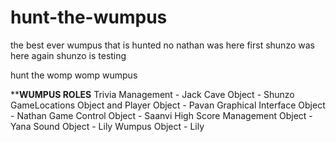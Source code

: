 # hunt-the-wumpus
the best ever wumpus that is hunted
no
nathan was here first
shunzo was here again
shunzo is testing <br>

hunt the womp womp wumpus

******************WUMPUS ROLES****************
Trivia Management - Jack
Cave Object - Shunzo
GameLocations Object and Player Object - Pavan
Graphical Interface Object - Nathan
Game Control Object - Saanvi
High Score Management Object - Yana
Sound Object - Lily
Wumpus Object - Lily